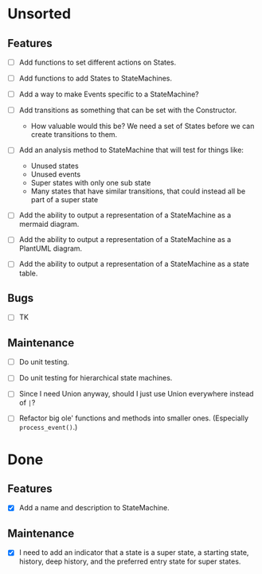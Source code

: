  Unsorted
========================================================================

 Features
------------------------------------------------------------------------

- [ ] Add functions to set different actions on States.
- [ ] Add functions to add States to StateMachines.
- [ ] Add a way to make Events specific to a StateMachine?
- [ ] Add transitions as something that can be set with the Constructor.
	- How valuable would this be?  We need a set of States before we can
	  create transitions to them.
- [ ] Add an analysis method to StateMachine that will test for things
  like:
	- Unused states
	- Unused events
	- Super states with only one sub state
	- Many states that have similar transitions, that could instead all
	  be part of a super state
- [ ] Add the ability to output a representation of a StateMachine as a
  mermaid diagram.
- [ ] Add the ability to output a representation of a StateMachine as a
  PlantUML diagram.
- [ ] Add the ability to output a representation of a StateMachine as a
  state table.


 Bugs
------------------------------------------------------------------------

- [ ] TK


 Maintenance
------------------------------------------------------------------------

- [ ] Do unit testing.
- [ ] Do unit testing for hierarchical state machines.
- [ ] Since I need Union anyway, should I just use Union everywhere
  instead of `|`?
- [ ] Refactor big ole' functions and methods into smaller
  ones.  (Especially `process_event()`.)


 Done
========================================================================

 Features
------------------------------------------------------------------------

- [x] Add a name and description to StateMachine.


 Maintenance
------------------------------------------------------------------------

- [x] I need to add an indicator that a state is a super state, a
  starting state, history, deep history, and the preferred entry state
  for super states.
